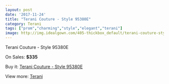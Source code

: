 ```yaml
---
layout: post
date: '2017-11-24'
title: "Terani Couture - Style 95380E"
category: Terani
tags: ["prom","charming","style","elegant","terani"]
image: http://img.idealgown.com/405-thickbox_default/terani-couture-style-95380e.jpg
---
```

Terani Couture - Style 95380E

On Sales: **$335**
<a href="https://www.idealgown.com/en/terani/140-terani-couture-style-95380e.html"><amp-img layout="responsive" width="600" height="600" src="//img.idealgown.com/405-thickbox_default/terani-couture-style-95380e.jpg" alt="Terani Couture - Style 95380E 0" /></a>
<a href="https://www.idealgown.com/en/terani/140-terani-couture-style-95380e.html"><amp-img layout="responsive" width="600" height="600" src="//img.idealgown.com/406-thickbox_default/terani-couture-style-95380e.jpg" alt="Terani Couture - Style 95380E 1" /></a>

Buy it: [Terani Couture - Style 95380E](https://www.idealgown.com/en/terani/140-terani-couture-style-95380e.html "Terani Couture - Style 95380E")

View more: [Terani](https://www.idealgown.com/en/4-terani "Terani")